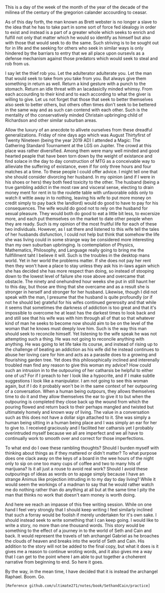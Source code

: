 This is a day of the week of the month of the year of the decade of the milinea
of the century of the gregorion calander accourding to ceasar.

As of this day forth, the man known as Brett webster is no longer a slave to
the idea that he has to take part in some sort of force fed idealogy in order
to exist and instead is a part of a greater whole which seeks to enrich and
fulfill not only that matter which he would so identify as himself but also
with those that would seek to do the same. Such striving is to be sought out
for in life and the seeking for others who seek in similar ways is only
hindered by the barriars to entry that we all place upon oursevls as a defense
mechanism against those predators which would seek to steal and rob from us.

I say let the thief rob you. Let the adulterator adulterate you. Let the man
that would seek to take from you take from you. But always give them something
in return as well. Return a kind gesture with a punch to the stomach. Return an
idle threat with an lacadasiclly minded whimsy. From each accourding to their
kind and to each according to what the giver is willing to give. Let us not
forget that those that seek to better themselves also seek to better others,
but others often times don't seek to be bettered in the same way and as such
can contend with each other. Such is the mentality of tho conservatively
minded Christain upbringing child of Richardson and other similar suburban
areas.

Allow the luxury of an anecdote to allivete ourselves from these dreadful
generalizations. Friday of nine days ago which was August Thirtyfirst of Twenty
Nineteen (being the year 2019 AD) I attended a Magic: The Gathering Standard
Tournament at the LGS on Jupiter. The crowd at this place was rather
diversified. Among them were many well minded and good hearted peaple that have
been torn down by the weight of existance and find solace in the day to day
construction of MTG as a conceivable way to allieviate the suffering of
existance, even if for only three hours and four matches at a time. To these
people I could offer advice. I might tell one that she should consider
divorcing her husband. In my opinion (and if I were in his shoes or hers) they
both feed toxicity to the other. The husband (being a true gambling addict in
the most raw and visceral sense, electing to drain money ment for rent in to the
roulette table with unfavorable odds only to watch it wittle away in to
nothing, leaving his wife to put more money on credit simply to pay back the
landlord) would do good to have to pay for his consequences. The wife would do
good not to rely on the husband for sexual pleasure. They would both do good to
eat a little bit less, to excersize more, and each put themselves on the market
to date other people when they are ready. Such is my opinion of the most
fruitful life for each of these two individuals. However, as I sat there and
listened to this wife tell the tales of her husbands disfunction, I could not
help but think that somehow the life she was living could in some strange way
be considered more interesting than my own suburban upbringing. Is
contemplation of Physics, Mathematics, Philosophy, and Language really going to
bring me the fullfillment taht I believe it will. Such is the troubles in the
desktop mans world. Yet in her world the problems matter. If she does not pay
her rent then they won't have a place to stay unless they ask his in-laws again
which she has decided she has more respect than doing, so instead of stooping
down to the lowest level of failure she rose above and overcame that obstacle.
The ninety and onehundred hour weeks she put in still haunt her to this day,
but those are thing that she overcame and as a result she is stronger in
herself and stronger for her husband. Likewise, though I did not speak with the
man, I presume that the husband is quite profoundly (or if not he should be)
grateful for his wifes continued gererosity and that while it seems that
sometimes the darkness of addiction is too great and that it's impossible to
overcome he at least has the darkest times to look back and and still see that
his wife was with him through all of that so that whatever kind of man he seeks
to become now should aim to be on the level of the woman that he knows must
deeply love him. Such is the way this man should seek to reconcile himself. Yet
listening to the wife speak he was not attempting such a thing. He was not
going to reconcile anything with anything. He was going to let life take its
course, and instead of rising up to the challenge of beating an addiction as
his wife did he instead continues to abuse her loving care for him and acts as
a parasite does to a growing and flourishing garden tree. Yet does this
philosophically inclined and interenally troubled man find any reason to give
this woman my advice? How could such an intrusion in to the outpouring of her
catharsis be helpful to either one of us? For if I preach to her I look like a
hypocrite, and if I make subtle suggestions I look like a manipulator. I am not
going to see this woman again, but if I do it probably won't be in the same
context of her outpouring of a conversation. When a human being outpours, they
allows themselves time to do it and they allow themselves the ear to give it to
but when the outpouring is completed they close back up the wound from which
the pouring flowed and return back to their perhaps mangled and twisted but
ultimately homely and known way of living. The value in a conversation such as
this does not have a dollar sign attached to it. She was simply a human being
sitting in a human being place and I was simply an ear for her to give to. I
received graciously and I facilited her catharsis yet I probably overintruded
myself because we all are imperfect and we all have to continually work to
smooth over and correct for those imperfections.

To what end do I owe these rambling thoughts? Should I burden myself with
thinking about things as if they mattered or didn't matter? To what purpose
does one clack away on the keys of a board in the wee hours of the night only
to sip on one too many cups of coffee and two to many hits of marijuana? Is it
all just a rouse to avoid real work? Should I avoid these outpourings of ideas
as words on to apage simply because I have an strange Animus like projection
intruding in to my day to day living? While it would seem the workings of a
madman to say that he would rather watch me do nothing rather than do anything
at all but at the same time I pity the man that thinks no work that doesn't
earn money is worth doing.

And here we reach an impasse of this free writing session. While on one hand I
feel very strongly that I should keep writing I feel similarly inclined that
such a forray would be foolish if merely undertaken for it's own sake. I should
instead seek to write something that I can keep going. I would like to write a
story, no more than one thousand words. This story would be something to the
effect of a journey in to the world of Seth and Cain and back. It would
represent the travels of teh archangel Gabriel as he broaches the clouds of
heaven and breaks into the world of Seth and Cain. His addition to the story
will not be added to the final copy, but what it does is it gives me a reason
to continue wroting words, and it also gives me a way that I can get to the
point where I am able to put together a choherent narrative from beginning to
end. So here it goes.

By the way, in the mean time, I have decided that it is instead the archangel
Raphael. Boom. Go.

    [Reference github.com/ultimate271/notes/book/SethandCain/practice]


